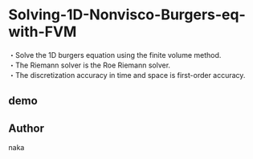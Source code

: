 # Solving-1D-Nonvisco-Burgers-eq-with-FVM

・Solve the 1D burgers equation using the finite volume method.  
・The Riemann solver is the Roe Riemann solver.  
・The discretization accuracy in time and space is first-order accuracy.  

## demo


## Author
naka
